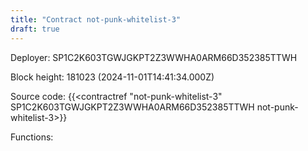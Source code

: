 ```yaml
---
title: "Contract not-punk-whitelist-3"
draft: true
---
```

Deployer: SP1C2K603TGWJGKPT2Z3WWHA0ARM66D352385TTWH


 



Block height: 181023 (2024-11-01T14:41:34.000Z)

Source code: {{<contractref "not-punk-whitelist-3" SP1C2K603TGWJGKPT2Z3WWHA0ARM66D352385TTWH not-punk-whitelist-3>}}

Functions:


